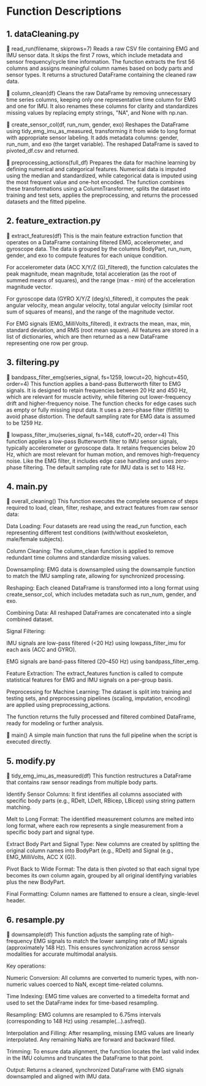 # Function Descriptions

## 1. dataCleaning.py

  🔹 read_run(filename, skiprows=7)
Reads a raw CSV file containing EMG and IMU sensor data. It skips the first 7 rows, which include metadata and sensor frequency/cycle time information. The function extracts the first 56 columns and assigns meaningful column names based on body parts and sensor types. It returns a structured DataFrame containing the cleaned raw data.

🔹 column_clean(df)
Cleans the raw DataFrame by removing unnecessary time series columns, keeping only one representative time column for EMG and one for IMU. It also renames these columns for clarity and standardizes missing values by replacing empty strings, "NA", and None with np.nan.

🔹 create_sensor_col(df, run_num, gender, exo)
Reshapes the DataFrame using tidy_emg_imu_as_measured, transforming it from wide to long format with appropriate sensor labeling. It adds metadata columns: gender, run_num, and exo (the target variable). The reshaped DataFrame is saved to pivoted_df.csv and returned.

🔹 preprocessing_actions(full_df)
Prepares the data for machine learning by defining numerical and categorical features. Numerical data is imputed using the median and standardized, while categorical data is imputed using the most frequent value and one-hot encoded. The function combines these transformations using a ColumnTransformer, splits the dataset into training and test sets, applies the preprocessing, and returns the processed datasets and the fitted pipeline.

## 2. feature_extraction.py

🔹 extract_features(df)
This is the main feature extraction function that operates on a DataFrame containing filtered EMG, accelerometer, and gyroscope data. The data is grouped by the columns BodyPart, run_num, gender, and exo to compute features for each unique condition.

For accelerometer data (ACC X/Y/Z (G)_filtered), the function calculates the peak magnitude, mean magnitude, total acceleration (as the root of summed means of squares), and the range (max - min) of the acceleration magnitude vector.

For gyroscope data (GYRO X/Y/Z (deg/s)_filtered), it computes the peak angular velocity, mean angular velocity, total angular velocity (similar root sum of squares of means), and the range of the magnitude vector.

For EMG signals (EMG_MilliVolts_filtered), it extracts the mean, max, min, standard deviation, and RMS (root mean square). All features are stored in a list of dictionaries, which are then returned as a new DataFrame representing one row per group.

## 3. filtering.py

🔹 bandpass_filter_emg(series_signal, fs=1259, lowcut=20, highcut=450, order=4)
This function applies a band-pass Butterworth filter to EMG signals. It is designed to retain frequencies between 20 Hz and 450 Hz, which are relevant for muscle activity, while filtering out lower-frequency drift and higher-frequency noise. The function checks for edge cases such as empty or fully missing input data. It uses a zero-phase filter (filtfilt) to avoid phase distortion. The default sampling rate for EMG data is assumed to be 1259 Hz.

🔹 lowpass_filter_imu(series_signal, fs=148, cutoff=20, order=4)
This function applies a low-pass Butterworth filter to IMU sensor signals, typically accelerometer or gyroscope data. It retains frequencies below 20 Hz, which are most relevant for human motion, and removes high-frequency noise. Like the EMG filter, it includes edge case handling and uses zero-phase filtering. The default sampling rate for IMU data is set to 148 Hz.

## 4. main.py

🔹 overall_cleaning()
This function executes the complete sequence of steps required to load, clean, filter, reshape, and extract features from raw sensor data:

Data Loading: Four datasets are read using the read_run function, each representing different test conditions (with/without exoskeleton, male/female subjects).

Column Cleaning: The column_clean function is applied to remove redundant time columns and standardize missing values.

Downsampling: EMG data is downsampled using the downsample function to match the IMU sampling rate, allowing for synchronized processing.

Reshaping: Each cleaned DataFrame is transformed into a long format using create_sensor_col, which includes metadata such as run_num, gender, and exo.

Combining Data: All reshaped DataFrames are concatenated into a single combined dataset.

Signal Filtering:

IMU signals are low-pass filtered (<20 Hz) using lowpass_filter_imu for each axis (ACC and GYRO).

EMG signals are band-pass filtered (20–450 Hz) using bandpass_filter_emg.

Feature Extraction: The extract_features function is called to compute statistical features for EMG and IMU signals on a per-group basis.

Preprocessing for Machine Learning: The dataset is split into training and testing sets, and preprocessing pipelines (scaling, imputation, encoding) are applied using preprocessing_actions.

The function returns the fully processed and filtered combined DataFrame, ready for modeling or further analysis.

🔹 main()
A simple main function that runs the full pipeline when the script is executed directly.

## 5. modify.py

🔹 tidy_emg_imu_as_measured(df)
This function restructures a DataFrame that contains raw sensor readings from multiple body parts.

Identify Sensor Columns: It first identifies all columns associated with specific body parts (e.g., RDelt, LDelt, RBicep, LBicep) using string pattern matching.

Melt to Long Format: The identified measurement columns are melted into long format, where each row represents a single measurement from a specific body part and signal type.

Extract Body Part and Signal Type: New columns are created by splitting the original column names into BodyPart (e.g., RDelt) and Signal (e.g., EMG_MilliVolts, ACC X (G)).

Pivot Back to Wide Format: The data is then pivoted so that each signal type becomes its own column again, grouped by all original identifying variables plus the new BodyPart.

Final Formatting: Column names are flattened to ensure a clean, single-level header.

## 6. resample.py

🔹 downsample(df)
This function adjusts the sampling rate of high-frequency EMG signals to match the lower sampling rate of IMU signals (approximately 148 Hz). This ensures synchronization across sensor modalities for accurate multimodal analysis.

Key operations:

Numeric Conversion: All columns are converted to numeric types, with non-numeric values coerced to NaN, except time-related columns.

Time Indexing: EMG time values are converted to a timedelta format and used to set the DataFrame index for time-based resampling.

Resampling: EMG columns are resampled to 6.75ms intervals (corresponding to 148 Hz) using .resample(...).asfreq().

Interpolation and Filling: After resampling, missing EMG values are linearly interpolated. Any remaining NaNs are forward and backward filled.

Trimming: To ensure data alignment, the function locates the last valid index in the IMU columns and truncates the DataFrame to that point.

Output: Returns a cleaned, synchronized DataFrame with EMG signals downsampled and aligned with IMU data.
